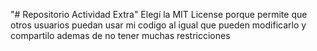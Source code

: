 "# Repositorio Actividad Extra" 
Elegí la MIT License porque permite que otros usuarios puedan usar mi codigo al igual que pueden modificarlo y compartilo ademas de no tener muchas restricciones
